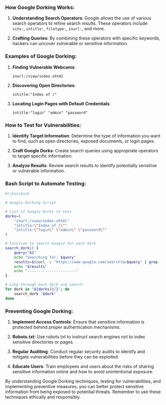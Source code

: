 ### How Google Dorking Works:

1. **Understanding Search Operators**: Google allows the use of various search operators to refine search results. These operators include `site:`, `intitle:`, `filetype:`, `inurl:`, and more.

2. **Crafting Queries**: By combining these operators with specific keywords, hackers can uncover vulnerable or sensitive information.

### Examples of Google Dorking:

1. **Finding Vulnerable Webcams**:
   ```
   inurl:/view/index.shtml
   ```

2. **Discovering Open Directories**:
   ```
   intitle:"Index of /" 
   ```

3. **Locating Login Pages with Default Credentials**:
   ```
   intitle:"login" "admin" "password"
   ```

### How to Test for Vulnerabilities:

1. **Identify Target Information**: Determine the type of information you want to find, such as open directories, exposed documents, or login pages.

2. **Craft Google Dorks**: Create search queries using appropriate operators to target specific information.

3. **Analyze Results**: Review search results to identify potentially sensitive or vulnerable information.

### Bash Script to Automate Testing:

```bash
#!/bin/bash

# Google Dorking Script

# List of Google Dorks to test
dorks=(
    "inurl:/view/index.shtml"
    "intitle:\"Index of /\""
    "intitle:\"login\" \"admin\" \"password\""
)

# Function to search Google for each dork
search_dork() {
    query="$1"
    echo "Searching for: $query"
    results=$(curl -s "https://www.google.com/search?q=$query" | grep -Eo 'href="([^"#]+)"' | cut -d'"' -f2)
    echo "$results"
    echo "----------------------"
}

# Loop through each dork and search
for dork in "${dorks[@]}"; do
    search_dork "$dork"
done
```

### Preventing Google Dorking:

1. **Implement Access Controls**: Ensure that sensitive information is protected behind proper authentication mechanisms.

2. **Robots.txt**: Use robots.txt to instruct search engines not to index sensitive directories or pages.

3. **Regular Auditing**: Conduct regular security audits to identify and mitigate vulnerabilities before they can be exploited.

4. **Educate Users**: Train employees and users about the risks of sharing sensitive information online and how to avoid unintentional exposure.

By understanding Google Dorking techniques, testing for vulnerabilities, and implementing preventive measures, you can better protect sensitive information from being exposed to potential threats. Remember to use these techniques ethically and responsibly.

